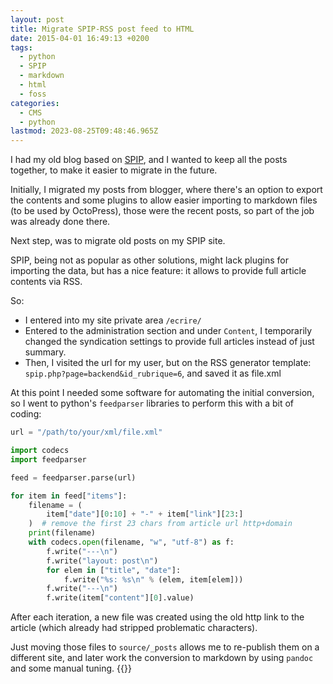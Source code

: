 ```yaml
---
layout: post
title: Migrate SPIP-RSS post feed to HTML
date: 2015-04-01 16:49:13 +0200
tags:
  - python
  - SPIP
  - markdown
  - html
  - foss
categories:
  - CMS
  - python
lastmod: 2023-08-25T09:48:46.965Z
---
```


I had my old blog based on [SPIP](http://www.spip.net), and I wanted to keep all the posts together, to make it easier to migrate in the future.

Initially, I migrated my posts from blogger, where there's an option to export the contents and some plugins to allow easier importing to markdown files (to be used by OctoPress), those were the recent posts, so part of the job was already done there.

Next step, was to migrate old posts on my SPIP site.

SPIP, being not as popular as other solutions, might lack plugins for importing the data, but has a nice feature: it allows to provide full article contents via RSS.

So:

- I entered into my site private area `/ecrire/`
- Entered to the administration section and under `Content`, I temporarily changed the syndication settings to provide full articles instead of just summary.
- Then, I visited the url for my user, but on the RSS generator template: `spip.php?page=backend&id_rubrique=6`, and saved it as file.xml

At this point I needed some software for automating the initial conversion, so I went to python's `feedparser` libraries to perform this with a bit of coding:

```python
url = "/path/to/your/xml/file.xml"

import codecs
import feedparser

feed = feedparser.parse(url)

for item in feed["items"]:
    filename = (
        item["date"][0:10] + "-" + item["link"][23:]
    )  # remove the first 23 chars from article url http+domain
    print(filename)
    with codecs.open(filename, "w", "utf-8") as f:
        f.write("---\n")
        f.write("layout: post\n")
        for elem in ["title", "date"]:
            f.write("%s: %s\n" % (elem, item[elem]))
        f.write("---\n")
        f.write(item["content"][0].value)
```

After each iteration, a new file was created using the old http link to the article (which already had stripped problematic characters).

Just moving those files to `source/_posts` allows me to re-publish them on a different site, and later work the conversion to markdown by using `pandoc` and some manual tuning.
{{<enjoy>}}
